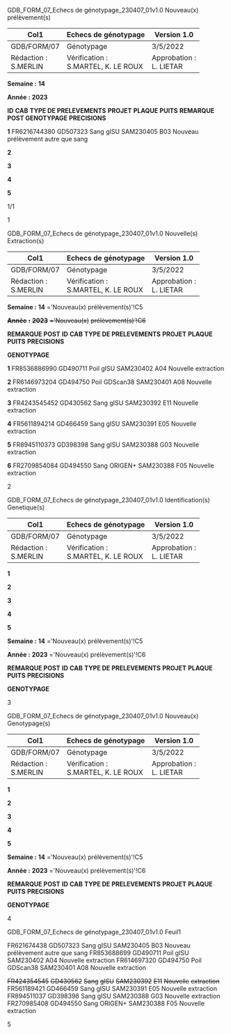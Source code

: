GDB_FORM_07_Echecs de génotypage_230407_01v1.0 Nouveau(x) prélèvement(s)




|Col1|Echecs de génotypage|Version 1.0|
|---|---|---|
|GDB/FORM/07|Génotypage|3/5/2022|
|Rédaction :<br>S.MERLIN|Vérification :<br>S.MARTEL, K. LE ROUX|Approbation :<br>L. LIETAR|


**Semaine :** **14**

**Année :** **2023**

**ID** **CAB** **TYPE DE PRELEVEMENTS** **PROJET** **PLAQUE** **PUITS** **REMARQUE POST GENOTYPAGE** **PRECISIONS**

**1** FR6216744380 GD507323 Sang gISU SAM230405 B03 Nouveau prélèvement autre que sang

**2**

**3**

**4**

**5**

1/1


1

GDB_FORM_07_Echecs de génotypage_230407_01v1.0 Nouvelle(s) Extraction(s)



|Col1|Echecs de génotypage|Version 1.0|
|---|---|---|
|GDB/FORM/07|Génotypage|3/5/2022|
|Rédaction :<br>S.MERLIN|Vérification :<br>S.MARTEL, K. LE ROUX|Approbation :<br>L. LIETAR|


**Semaine :** **14** ='Nouveau(x) prélèvement(s)'!C5

~~**Année**~~ ~~**:**~~ ~~**2023**~~ ~~='Nouveau(x)~~ ~~prélèvement(s)'!C6~~



**REMARQUE POST**
**ID** **CAB** **TYPE DE PRELEVEMENTS** **PROJET** **PLAQUE** **PUITS** **PRECISIONS**

**GENOTYPAGE**


**1** FR8536886990 GD490711 Poil gISU SAM230402 A04 Nouvelle extraction

**2** FR6146973204 GD494750 Poil GDScan38 SAM230401 A08 Nouvelle extraction

**3** FR4243545452 GD430562 Sang gISU SAM230392 E11 Nouvelle extraction

**4** FR5611894214 GD466459 Sang gISU SAM230391 E05 Nouvelle extraction

**5** FR8945110373 GD398398 Sang gISU SAM230388 G03 Nouvelle extraction

**6** FR2709854084 GD494550 Sang ORIGEN+ SAM230388 F05 Nouvelle extraction


2

GDB_FORM_07_Echecs de génotypage_230407_01v1.0 Identification(s) Genetique(s)


|Col1|Echecs de génotypage|Version 1.0|
|---|---|---|
|GDB/FORM/07|Génotypage|3/5/2022|
|Rédaction :<br>S.MERLIN|Vérification :<br>S.MARTEL, K. LE ROUX|Approbation :<br>L. LIETAR|


**1**

**2**

**3**

**4**

**5**


**Semaine :** **14** ='Nouveau(x) prélèvement(s)'!C5

**Année :** **2023** ='Nouveau(x) prélèvement(s)'!C6



**REMARQUE POST**
**ID** **CAB** **TYPE DE PRELEVEMENTS** **PROJET** **PLAQUE** **PUITS** **PRECISIONS**

**GENOTYPAGE**


3

GDB_FORM_07_Echecs de génotypage_230407_01v1.0 Nouveau(x) Genotypage(s)


|Col1|Echecs de génotypage|Version 1.0|
|---|---|---|
|GDB/FORM/07|Génotypage|3/5/2022|
|Rédaction :<br>S.MERLIN|Vérification :<br>S.MARTEL, K. LE ROUX|Approbation :<br>L. LIETAR|


**1**

**2**

**3**

**4**

**5**


**Semaine :** **14** ='Nouveau(x) prélèvement(s)'!C5

**Année :** **2023** ='Nouveau(x) prélèvement(s)'!C6



**REMARQUE POST**
**ID** **CAB** **TYPE DE PRELEVEMENTS** **PROJET** **PLAQUE** **PUITS** **PRECISIONS**

**GENOTYPAGE**


4

GDB_FORM_07_Echecs de génotypage_230407_01v1.0 Feuil1

FR621674438 GD507323 Sang gISU SAM230405 B03 Nouveau prélèvement autre que sang
FR853688699 GD490711 Poil gISU SAM230402 A04 Nouvelle extraction
FR614697320 GD494750 Poil GDScan38 SAM230401 A08 Nouvelle extraction

~~FR424354545~~ ~~GD430562~~ ~~Sang~~ ~~gISU~~ ~~SAM230392~~ ~~E11~~ ~~Nouvelle~~ ~~extraction~~
FR561189421 GD466459 Sang gISU SAM230391 E05 Nouvelle extraction
FR894511037 GD398398 Sang gISU SAM230388 G03 Nouvelle extraction
FR270985408 GD494550 Sang ORIGEN+ SAM230388 F05 Nouvelle extraction

5

